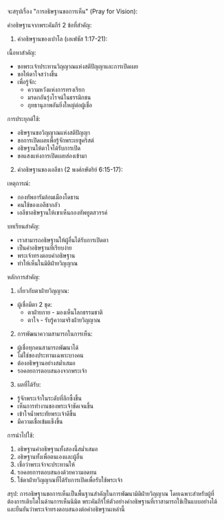 จะสรุปเรื่อง "การอธิษฐานขอการเห็น" (Pray for Vision):

คำอธิษฐานจากพระคัมภีร์ 2 ข้อที่สำคัญ:

1. คำอธิษฐานของเปาโล (เอเฟซัส 1:17-21):

เนื้อหาสำคัญ:
- ขอพระเจ้าประทานวิญญาณแห่งสติปัญญาและการเปิดเผย
- ขอให้ตาใจสว่างขึ้น
- เพื่อรู้จัก:
  * ความหวังแห่งการทรงเรียก
  * มรดกอันรุ่งโรจน์ในธรรมิกชน
  * ฤทธานุภาพอันยิ่งใหญ่ต่อผู้เชื่อ

การประยุกต์ใช้:
- อธิษฐานขอวิญญาณแห่งสติปัญญา
- ขอการเปิดเผยเพื่อรู้จักพระเยซูคริสต์
- อธิษฐานให้ตาใจได้รับการเปิด
- ขอแสงแห่งการเปิดเผยส่องเข้ามา

2. คำอธิษฐานของเอลีชา (2 พงศ์กษัตริย์ 6:15-17):

เหตุการณ์:
- กองทัพอารัมล้อมเมืองโดธาน
- คนใช้ของเอลีชากลัว
- เอลีชาอธิษฐานให้เขาเห็นกองทัพทูตสวรรค์

บทเรียนสำคัญ:
- เราสามารถอธิษฐานให้ผู้อื่นได้รับการเปิดตา
- เป็นคำอธิษฐานที่เรียบง่าย
- พระเจ้าทรงตอบคำอธิษฐาน
- ทำให้เห็นในมิติฝ่ายวิญญาณ

หลักการสำคัญ:

1. เกี่ยวกับตาฝ่ายวิญญาณ:
- ผู้เชื่อมีตา 2 ชุด:
  * ตาฝ่ายกาย - มองเห็นโลกธรรมชาติ
  * ตาใจ - รับรู้ความจริงฝ่ายวิญญาณ

2. การพัฒนาความสามารถในการเห็น:
- ผู้เชื่อทุกคนสามารถพัฒนาได้
- ไม่ใช่ของประทานเฉพาะบางคน
- ต้องอธิษฐานอย่างสม่ำเสมอ
- รอคอยการตอบสนองจากพระเจ้า

3. ผลที่ได้รับ:
- รู้จักพระเจ้าในระดับที่ลึกซึ้งขึ้น
- เห็นการทำงานของพระเจ้าชัดเจนขึ้น
- เข้าใจน้ำพระทัยพระเจ้าดีขึ้น
- มีความเชื่อเข้มแข็งขึ้น

การนำไปใช้:
1. อธิษฐานคำอธิษฐานทั้งสองนี้สม่ำเสมอ
2. อธิษฐานทั้งเพื่อตนเองและผู้อื่น
3. เชื่อว่าพระเจ้าจะประทานให้
4. รอคอยการตอบสนองด้วยความอดทน
5. ใช้ตาฝ่ายวิญญาณที่ได้รับการเปิดเพื่อรับใช้พระเจ้า

สรุป:
การอธิษฐานขอการเห็นเป็นพื้นฐานสำคัญในการพัฒนามิติฝ่ายวิญญาณ โดยเฉพาะสำหรับผู้ที่ต้องการเติบโตในด้านการเห็นนิมิต พระคัมภีร์ให้ตัวอย่างคำอธิษฐานที่เราสามารถใช้เป็นแบบอย่างได้ และยืนยันว่าพระเจ้าทรงตอบสนองต่อคำอธิษฐานเหล่านี้